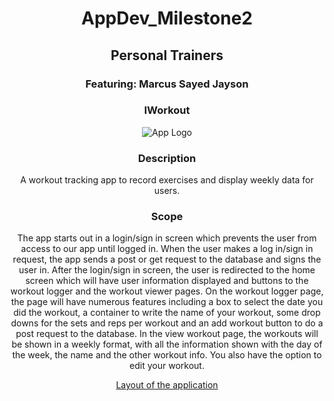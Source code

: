<div align="center">

# AppDev_Milestone2

## Personal Trainers
### Featuring: Marcus Sayed Jayson

### IWorkout
![App Logo](https://github.com/user-attachments/assets/03ab2f28-cb50-468c-8c80-6343fed77285)

### Description
A workout tracking app to record exercises and display weekly data for users.

### Scope
The app starts out in a login/sign in screen which prevents the user from access to our app until logged in. When the user makes a log in/sign in request, the app sends a post or get request to the database and signs the user in. After the login/sign in screen, the user is redirected to the home screen which will have user information displayed and buttons to the workout logger and the workout viewer pages. On the workout logger page, the page will have numerous features including a box to select the date you did the workout, a container to write the name of your workout, some drop downs for the sets and reps per workout and an add workout button to do a post request to the database. In the view workout page, the workouts will be shown in a weekly format, with all the information shown with the day of the week, the name and the other workout info. You also have the option to edit your workout.



[Layout of the application](https://www.figma.com/design/3mzdCZkvPArN40DGfZJkuE/Milestone-2-proposal?node-id=0-1&node-type=canvas&t=8MJQu4OmHBfcHCTv-0)

</div>
